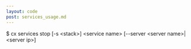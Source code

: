 ```yaml
---
layout: code
post: services_usage.md
---
```



$ cx services stop [-s &lt;stack&gt;] &lt;service name&gt; [--server &lt;server name&gt;|&lt;server ip&gt;]
